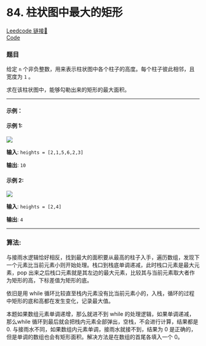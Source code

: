 # 84. 柱状图中最大的矩形

[Leedcode 链接🔗](https://leetcode.cn/problems/largest-rectangle-in-histogram/description/)  
[Code](https://github.com/alstondu/lc/blob/main/84/84.cpp)

### 题目

给定 `n` 个非负整数，用来表示柱状图中各个柱子的高度。每个柱子彼此相邻，且宽度为 `1` 。

求在该柱状图中，能够勾勒出来的矩形的最大面积。

---

#### 示例：

#### 示例 1:

<img src="https://assets.leetcode.com/uploads/2021/01/04/histogram.jpg">

**输入**: `heights = [2,1,5,6,2,3]`

**输出**: `10`

#### 示例 2:

<img src="https://assets.leetcode.com/uploads/2021/01/04/histogram-1.jpg">

**输入**: `heights = [2,4]`

**输出**: `4`

---

### 算法:

与接雨水逻辑恰好相反，找到最大的面积要从最高的柱子入手，遍历数组，发现下一个元素比当前元素小则开始处理。栈口到栈底单调递减，此时栈口元素是最大元素，pop 出来之后栈口元素就是其左边的最大元素，比较其与当前元素取大者作为矩形的高，下标差值为矩形的底。

依旧是用 while 循环比较直至栈内元素没有比当前元素小的，入栈，循环的过程中矩形的底和高都在发生变化，记录最大值。

本题如果数组元素单调递增，那么就进不到 while 的处理逻辑，如果单调递减，那么while 循环到最后就会把栈内元素全部弹出，空栈，不会进行计算，结果都是 0. 与接雨水不同，如果数组内元素单调，接雨水就接不到，结果为 0 是正确的，但是单调的数组也会有矩形面积。解决方法是在数组的首尾各填入一个 0。